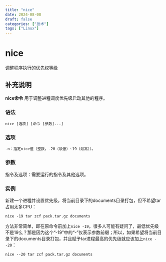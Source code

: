 ```yaml
---
title: "nice"
date: 2024-08-08
draft: false
categories: ["技术"]
tags: ["Linux"]
---
```

nice
===

调整程序执行的优先权等级

## 补充说明

**nice命令** 用于调整进程调度优先级启动其他的程序。


###  语法

```shell
nice [选项] [命令 [参数]...]
```

###  选项

```shell
-n：指定nice值（整数，-20（最低）~19（最高））。
```

###  参数

指令及选项：需要运行的指令及其他选项。

###  实例

新建一个进程并设置优先级，将当前目录下的documents目录打包，但不希望tar占用太多CPU：

```shell
nice -19 tar zcf pack.tar.gz documents
```

方法非常简单，即在原命令前加上`nice -19`。很多人可能有疑问了，最低优先级不是19么？那是因为这个“-19”中的“-”仅表示参数前缀；所以，如果希望将当前目录下的documents目录打包，并且赋予tar进程最高的优先级就应该加上`nice --20`：

```shell
nice --20 tar zcf pack.tar.gz documents
```



